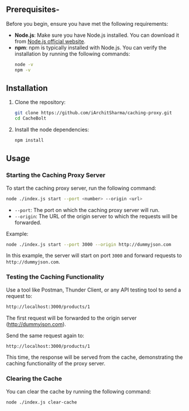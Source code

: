 ## Prerequisites-

Before you begin, ensure you have met the following requirements:

- **Node.js**: Make sure you have Node.js installed. You can download it from [Node.js official website](https://nodejs.org/).
- **npm**: npm is typically installed with Node.js. You can verify the installation by running the following commands:
  ```bash
  node -v
  npm -v
  ```

## Installation

1. Clone the repository:
   ```bash
   git clone https://github.com/iArchitSharma/caching-proxy.git
   cd CacheBolt
   ```

2. Install the node dependencies:
   ```bash
   npm install
   ```

## Usage

### Starting the Caching Proxy Server

To start the caching proxy server, run the following command:

```bash
node ./index.js start --port <number> --origin <url>
```

- `--port`: The port on which the caching proxy server will run.
- `--origin`: The URL of the origin server to which the requests will be forwarded.

Example:

```bash
node ./index.js start --port 3000 --origin http://dummyjson.com
```

In this example, the server will start on port `3000` and forward requests to `http://dummyjson.com`.

 ### Testing the Caching Functionality

Use a tool like Postman, Thunder Client, or any API testing tool to send a request to:

```bash
http://localhost:3000/products/1
```

The first request will be forwarded to the origin server (http://dummyjson.com).

Send the same request again to:

```bash
http://localhost:3000/products/1
```

This time, the response will be served from the cache, demonstrating the caching functionality of the proxy server.

### Clearing the Cache

You can clear the cache by running the following command:

```bash
node ./index.js clear-cache
```


